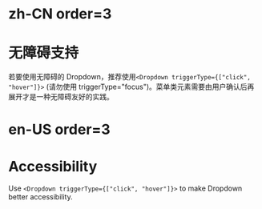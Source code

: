 # zh-CN order=3

# 无障碍支持

若要使用无障碍的 Dropdown，推荐使用`<Dropdown triggerType={["click", "hover"]}>` (请勿使用 triggerType="focus")。菜单类元素需要由用户确认后再展开才是一种无障碍友好的实践。

# en-US order=3

# Accessibility

Use `<Dropdown triggerType={["click", "hover"]}>` to make Dropdown better accessibility.
